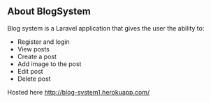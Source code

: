 
## About BlogSystem

Blog system is a Laravel application that gives the user the ability to:
- Register and login
- View posts
- Create a post
- Add image to the post
- Edit post
- Delete post

Hosted here http://blog-system1.herokuapp.com/
